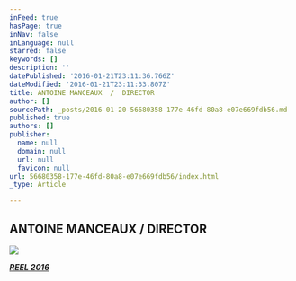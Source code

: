 ```yaml
---
inFeed: true
hasPage: true
inNav: false
inLanguage: null
starred: false
keywords: []
description: ''
datePublished: '2016-01-21T23:11:36.766Z'
dateModified: '2016-01-21T23:11:33.807Z'
title: ANTOINE MANCEAUX  /  DIRECTOR
author: []
sourcePath: _posts/2016-01-20-56680358-177e-46fd-80a8-e07e669fdb56.md
published: true
authors: []
publisher:
  name: null
  domain: null
  url: null
  favicon: null
url: 56680358-177e-46fd-80a8-e07e669fdb56/index.html
_type: Article

---
```

## ANTOINE MANCEAUX  /  DIRECTOR
![](https://s3-us-west-2.amazonaws.com/the-grid-img/p/9492a91c5904185ef6af9b6860482988458395db.png)

**_[REEL 2016][0]_**

[0]: https://vimeo.com/148292181